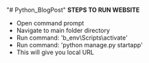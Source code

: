 "# Python_BlogPost" 
**STEPS TO RUN WEBSITE**
- Open command prompt
- Navigate to main folder directory
- Run command: 'b_env\Scripts\activate'
- Run command: 'python manage.py startapp'
- This will give you local URL
